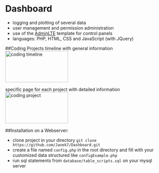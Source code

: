 # Dashboard
+ logging and plotting of several data
+ user management and permission administration
+ use of the [AdminLTE](https://adminlte.io/) template for control panels
+ languages: PHP, HTML, CSS and JavaScript (with JQuery)

##Coding Projects
timeline with general information
<img src="https://i.imgur.com/38bd9Nf.png" height="100" width="200" alt="coding timeline">

specific page for each project with detailed information
<img src="https://i.imgur.com/M9sPztH.png" height="100" width="200" alt="coding project">

##Installation on a Webserver:
+ clone project in your directory ``git clone https://github.com/Janek7/Dashboard.git``
+ create a file named ``config.php`` in the root directory and fill with your customized data 
structured like ``configExample.php``
+ run sql statements from ``database/table_scripts.sql`` on your mysql server
